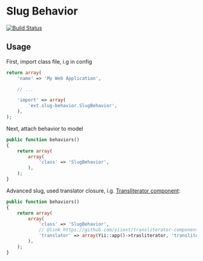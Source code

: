 Slug Behavior
===

[![Build Status](https://secure.travis-ci.org/yiiext/slug-behavior.png?branch=master)](https://travis-ci.org/yiiext/slug-behavior)

Usage
-----

First, import class file, i.g in config

```php
return array(
	'name' => 'My Web Application',

	// ...

	'import' => array(
   		'ext.slug-behavior.SlugBehavior',
    ),
);
```

Next, attach behavior to model

```php
public function behaviors()
{
	return array(
		array(
			'class' => 'SlugBehavior',
		),
	);
}
```

Advanced slug, used translator closure, i.g. [Transliterator component](https://github.com/yiiext/transliterator-component):

```php
public function behaviors()
{
	return array(
		array(
			'class' => 'SlugBehavior',
			// @link https://github.com/yiiext/transliterator-component
			'translator' => array(Yii::app()->trasliterator, 'transliterate'),
		),
	);
}
```